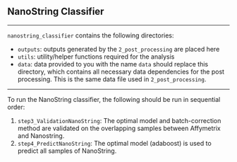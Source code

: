 ## NanoString Classifier

---


`nanostring_classifier` contains the following directories:

* `outputs`: outputs generated by the `2_post_processing` are placed here
* `utils`: utility/helper functions required for the analysis
* `data`: data provided to you with the name `data` should replace this directory, which contains all necessary data dependencies for the post processing. This is the same data file used in `2_post_processing`.

---

To run the NanoString classifier, the following should be run in sequential order:

1. `step3_ValidationNanoString`: The optimal model and batch-correction method are validated on the overlapping samples between Affymetrix and Nanostring.
2. `step4_PredictNanoString`: The optimal model (adaboost) is used to predict all samples of NanoString.
